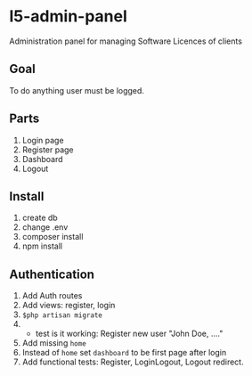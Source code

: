# l5-admin-panel

Administration panel for managing Software Licences of clients



## Goal

To do anything user must be logged.


## Parts

1. Login page
2. Register page
3. Dashboard
4. Logout


## Install

1. create db
2. change .env
3. composer install
4. npm install


## Authentication

1. Add Auth routes
2. Add views: register, login
3. `$php artisan migrate`
4. - test is it working: Register new user "John Doe, ...."
5. Add missing `home`
6. Instead of `home` set `dashboard` to be first page after login
7. Add functional tests: Register, LoginLogout, Logout redirect.
